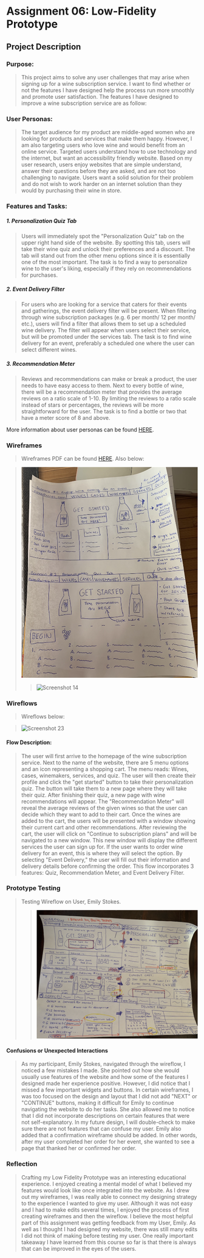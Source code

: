 # Assignment 06: Low-Fidelity Prototype


## Project Description
### Purpose:
>This project aims to solve any user challenges that may arise when signing up for a wine subscription service.
I want to find whether or not the features I have designed help the process run more smoothly and promote user satisfaction. The features I have designed 
to improve a wine subscription service are as follow:


### User Personas:
> The target audience for my product are middle-aged women who are looking for products and services that make them happy. 
However, I am also targeting users who love wine and would benefit from an online service. Targeted users understand how to use technology and the internet, but want an accessibility friendly website. Based on my user research, users enjoy websites that are simple understand, answer their questions before they are asked, and are not too challenging to navigate. Users want a solid solution for their problem and do not wish to work harder on an internet solution than they would by purchasing their wine in store.

### Features and Tasks:
> 
##### 1. Personalization Quiz Tab 
> Users will immediately spot the "Personalization Quiz" tab on the upper right hand side of the website. By spotting this tab, users will
take their wine quiz and unlock their preferences and a discount. The tab will stand out from the other menu options since it is essentially one of the
most important. The task is to find a way to personalize wine to the user's liking, especially if they rely on recommendations for purchases.



##### 2. Event Delivery Filter
> For users who are looking for a service that caters for their events and gatherings, the event delivery filter will be present. When filtering through wine subscription packages (e.g. 6 per month/ 12 per month/ etc.), users will 
find a filter that allows them to set up a scheduled wine delivery. The filter will appear when users select their service, but will be promoted under the services tab. 
The task is to find wine delivery for an event, preferably a scheduled one where the user can select different wines.

##### 3. Recommendation Meter 
> Reviews and recommendations can make or break a product, the user needs to have easy access to them. Next to every bottle of wine, there will be a recommendation meter that provides the average reviews on a ratio scale of 1-10. By limiting the reviews to a ratio scale instead of stars or percentages, the reviews will be more straightforward for the user. The task is to find a bottle or two that have a meter score of 8 and above.

More information about user personas can be found [HERE](https://github.com/natalidelgadillo/DH150-NATALIDELGADILLO/blob/main/Assignment%2005/README.md).

### Wireframes 

> Wireframes PDF can be found  [HERE](https://docs.google.com/document/d/1BStsFFZ4bYWEO2oJd55VYmL9byiCq10f3kRtMSU1RIw/edit?usp=sharing). Also below:

>
> ![Screenshot](./lo.png)
>
>> ![Screenshot 14](./lol.png)

### Wireflows
> Wireflows below: 

> ![Screenshot 23](./wire.png)

#### Flow Description:
> The user will first arrive to the homepage of the wine subscription service. Next to the name of the website, there are 5 menu options and an icon representing a shopping cart. The menu reads: Wines, cases, winemakers, services, and quiz. The user will then create their profile and click the "get started" button to take their personalization quiz. The button will take them to a new page where they will take their quiz. After finishing their quiz, a new page with wine recommendations will appear. The "Recommendation Meter" will reveal the average reviews of the given wines so that the user can decide which they want to add to their cart. Once the wines are added to the cart, the users will be presented with a window showing their current cart and other recommendations. After reviewing the cart, the user will click on "Continue to subscription plans" and will be navigated to a new window. This new window will display the different services the user can sign up for. If the user wants to order wine delivery for an event, this is where they will select the option. By selecting "Event Delivery," the user will fill out their information and delivery details before confirming the order. This flow incorporates 3 features: Quiz, Recommendation Meter, and Event Delivery Filter. 

### Prototype Testing
> Testing Wireflow on User, Emily Stokes.
>> ![Screenshot 24](./test.png)
>>
#### Confusions or Unexpected Interactions
 > As my participant, Emily Stokes, navigated through the wireflow, I noticed a few mistakes I made. She pointed out how she would usually use features of the website and how some of the features I designed made her experience positive. However, I did notice that I missed a few important widgets and buttons. In certain wireframes, I was too focused on the design and layout that I did not add "NEXT" or "CONTINUE" buttons, making it difficult for Emily to continue navigating the website to do her tasks. She also allowed me to notice that I did not incorporate descriptions on certain features that were not self-explanatory. In my future design, I will double-check to make sure there are not features that can confuse my user. Emily also added that a confirmation wireframe should be added. In other words, after my user completed her order for her event, she wanted to see a page that thanked her or confirmed her order. 
 
 
 
 
 
### Reflection
> Crafting my Low Fidelity Prototype was an interesting educational experience. I enjoyed creating a mental model of what I believed my features would look like once integrated into the website. As I drew out my wireframes, I was really able to connect my designing strategy to the experience I wanted to give my user. Although it was not easy and I had to make edits several times, I enjoyed the process of first creating wireframes and then the wireflow. I believe the most helpful part of this assignment was getting feedback from my User, Emily. As well as I thought I had designed my website, there was still many edits I did not think of making before testing my user. One really important takeaway I have learned from this course so far is that there is always that can be improved in the eyes of the users. 

